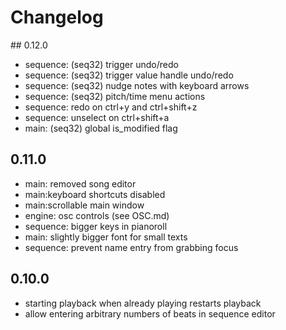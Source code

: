 # Changelog

## 0.12.0

- sequence: (seq32) trigger undo/redo
- sequence: (seq32) trigger value handle undo/redo
- sequence: (seq32) nudge notes with keyboard arrows
- sequence: (seq32) pitch/time menu actions
- sequence: redo on ctrl+y and ctrl+shift+z
- sequence: unselect on ctrl+shift+a
- main: (seq32) global is_modified flag

## 0.11.0

- main: removed song editor
- main:keyboard shortcuts disabled
- main:scrollable main window
- engine: osc controls (see OSC.md)
- sequence: bigger keys in pianoroll
- main: slightly bigger font for small texts
- sequence: prevent name entry from grabbing focus

## 0.10.0

- starting playback when already playing restarts playback
- allow entering arbitrary numbers of beats in sequence editor
